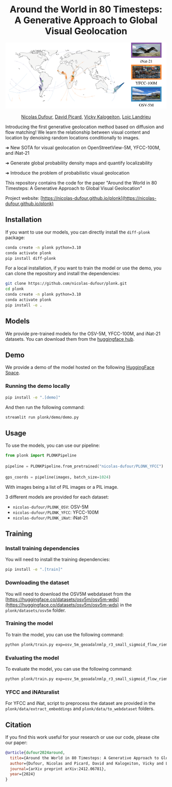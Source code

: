 <div align="center">

# Around the World in 80 Timesteps: <br>A Generative Approach to Global Visual Geolocation

![PLONK](/.media/teaser.png)

<a href="https://nicolas-dufour.github.io/" >Nicolas Dufour</a>, <a href="https://davidpicard.github.io/" >David Picard</a>, <a href="https://vicky.kalogeiton.info/" >Vicky Kalogeiton</a>, <a href="https://loiclandrieu.com/" >Loic Landrieu</a>
</div>

Introducing the first generative geolocation method based on diffusion and flow matching! We learn the relationship between visual content and location by denoising random locations conditionally to images.

➜ New SOTA for visual geolocation on OpenStreetView-5M, YFCC-100M, and iNat-21

➜ Generate global probability density maps and quantify localizability

➜ Introduce the problem of probabilistic visual geolocation

This repository contains the code for the paper "Around the World in 80 Timesteps: A Generative Approach to Global Visual Geolocation"



Project website: [https://nicolas-dufour.github.io/plonk](https://nicolas-dufour.github.io/plonk)

##  Installation
If you want to use our models, you can directly install the `diff-plonk` package:
```bash
conda create -n plonk python=3.10
conda activate plonk
pip install diff-plonk
```

For a local installation, if you want to train the model or use the demo, you can clone the repository and install the dependencies:

```bash
git clone https://github.com/nicolas-dufour/plonk.git
cd plonk
conda create -n plonk python=3.10
conda activate plonk
pip install -e .
```

## Models

We provide pre-trained models for the OSV-5M, YFCC-100M, and iNat-21 datasets. You can download them from the [huggingface hub](https://huggingface.co/collections/nicolas-dufour/around-the-world-in-80-timesteps-6758595d634129e6fc63dad9).

## Demo

We provide a demo of the model hosted on the following [HuggingFace Space](https://huggingface.co/spaces/nicolas-dufour/PLONK).

### Running the demo locally

```bash
pip install -e ".[demo]"
```

And then run the following command:

```bash
streamlit run plonk/demo/demo.py 
```

## Usage

To use the models, you can use our pipeline:

```python
from plonk import PLONKPipeline

pipeline = PLONKPipeline.from_pretrained("nicolas-dufour/PLONK_YFCC")

gps_coords = pipeline(images, batch_size=1024)
```
With images being a list of PIL images or a PIL image.

3 different models are provided for each dataset:

- `nicolas-dufour/PLONK_OSV`: OSV-5M
- `nicolas-dufour/PLONK_YFCC`: YFCC-100M
- `nicolas-dufour/PLONK_iNat`: iNat-21

## Training
### Install training dependencies
You will need to install the training dependencies:
```bash
pip install -e ".[train]"
```

### Downloading the dataset
You will need to download the OSV5M webdataset from the [https://huggingface.co/datasets/osv5m/osv5m-wds](https://huggingface.co/datasets/osv5m/osv5m-wds) in the `plonk/datasets/osv5m` folder.

### Training the model
To train the model, you can use the following command:

```bash
python plonk/train.py exp=osv_5m_geoadalnmlp_r3_small_sigmoid_flow_riemann mode=traineval experiment_name=My_OSV_5M_Experiment
```
### Evaluating the model
To evaluate the model, you can use the following command:

```bash
python plonk/train.py exp=osv_5m_geoadalnmlp_r3_small_sigmoid_flow_riemann mode=eval experiment_name=My_OSV_5M_Experiment
```

### YFCC and iNAturalist
For YFCC and iNat, script to preprocess the dataset are provided in the `plonk/data/extract_embeddings` and `plonk/data/to_webdataset` folders.

## Citation

If you find this work useful for your research or use our code, please cite our paper:

```bibtex
@article{dufour2024around,
  title={Around the World in 80 Timesteps: A Generative Approach to Global Visual Geolocation},
  author={Dufour, Nicolas and Picard, David and Kalogeiton, Vicky and Landrieu, Loic},
  journal={arXiv preprint arXiv:2412.06781},
  year={2024}
}
```
